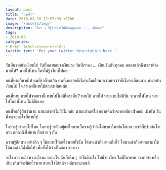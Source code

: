 ```yaml
---
layout: post
title: "หายไป"
date: 2018-08-28 12:57:00 +0700
image: '/assets/img/'
description: 'ใคร ๆ ก็รู้ว่าสสารไม่มีวันสูญหาย ... เพียงแค่'
tags:
- 2018-08
categories:
- H-ey! ในวันที่เราเกิดอยากจะคิดถึงใคร
twitter_text: 'Put your twitter description here.'
---
```

วันที่บางอย่างเงียบไป วันที่หลายอย่างเงียบลง วันที่เราคง ... เงียบงันกันทุกคน ตกลงแล้วถึงเวลาต้องหายไป? หายไปไหน ใครไม่รู้ เงียบไปเลย

คนที่หายก็หายไป คนที่รอก็รอเก้อ คนที่เคยเจอก็เริ่มจะลืมเลือน ความทรงจำก็เริ่มจะเลือนลาง บางอย่างเงียบไป ใจเราเองก็หายไปด้วยเหมือนกัน

คนที่หาย หายไปจากตรงนี้ หายไปโผล่ที่ตรงนั้น? หายไป หายไป หายแบบไม่มีวัน จะหายไปไหน หายไปโผล่ที่ไหน ไม่มีอีกเลย

คนที่รอก็รู้สึกว่านาน นานแล้วทำไมยังไม่กลับ นานแล้วแต่ไม่ อยากคิดว่าจะหายลับ เฝ้าคอย เฝ้านับ วันที่จะเจออะไรที่หายไป

ใครจะรู้ว่าหายไปไหน ใครจะรู้ว่าตัวอยู่แต่ใจหาย ใครจะรู้ว่าถึงไม่หาย ก็หากันไม่เจอ บางทีก็ปรับกันไม่ตรง ตกลงถึงไม่หาย ก็คล้าย ๆ กัน

ความรู้สึกบางอย่างลึก ๆ ไม่อยากให้อะไรหายทั้งนั้น ได้มาแล้วก็อยากเก็บไว้ ได้มาแล้วก็อยากเอามาใช้ ได้มาแล้วก็ตั้งชื่อให้ เพื่อสื่อได้ว่าเป็นของ ของเรา

อะไรหาย อะไรหา อะไรนะ หาอะไร นั่นก็เห็น ๆ ว่าไม่มีอะไร ไม่มีของใคร ไม่มีใครหาย ว่างเปล่าเหลือเกิน เกินที่จะมีอะไรหาย สบายใจได้แล้ว หลับซะนะคนดี
